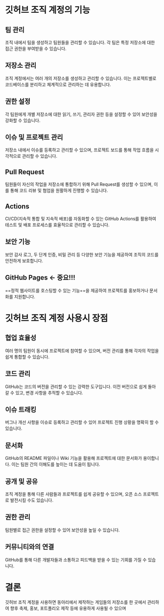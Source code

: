 # 깃허브 조직 계정의 기능
## 팀 관리
조직 내에서 팀을 생성하고 팀원들을 관리할 수 있습니다. 각 팀은 특정 저장소에 대한 접근 권한을 부여받을 수 있습니다.
## 저장소 관리
조직 계정에서는 여러 개의 저장소를 생성하고 관리할 수 있습니다. 이는 프로젝트별로 코드베이스를 분리하고 체계적으로 관리하는 데 유용합니다.
## 권한 설정
각 팀원에게 개별 저장소에 대한 읽기, 쓰기, 관리자 권한 등을 설정할 수 있어 보안성을 강화할 수 있습니다.
## 이슈 및 프로젝트 관리
저장소 내에서 이슈를 등록하고 관리할 수 있으며, 프로젝트 보드를 통해 작업 흐름을 시각적으로 관리할 수 있습니다.
## Pull Request
팀원들이 자신의 작업을 저장소에 통합하기 위해 Pull Request를 생성할 수 있으며, 이를 통해 코드 리뷰 및 협업을 원활하게 진행할 수 있습니다.
## Actions
CI/CD(지속적 통합 및 지속적 배포)를 자동화할 수 있는 GitHub Actions를 활용하여 테스트 및 배포 프로세스를 효율적으로 관리할 수 있습니다.
## 보안 기능
보안 감사 로그, 두 단계 인증, 비밀 관리 등 다양한 보안 기능을 제공하여 조직의 코드를 안전하게 보호합니다.
## GitHub Pages <- 중요!!!
==정적 웹사이트를 호스팅할 수 있는 기능==을 제공하여 프로젝트를 홍보하거나 문서화를 지원합니다.
# 깃허브 조직 계정 사용시 장점
## 협업 효율성
여러 명의 팀원이 동시에 프로젝트에 참여할 수 있으며, 버전 관리를 통해 각자의 작업을 쉽게 통합할 수 있습니다.
## 코드 관리
GitHub는 코드의 버전을 관리할 수 있는 강력한 도구입니다. 이전 버전으로 쉽게 돌아갈 수 있고, 변경 사항을 추적할 수 있습니다.
## 이슈 트래킹
버그나 개선 사항을 이슈로 등록하고 관리할 수 있어 프로젝트 진행 상황을 명확히 할 수 있습니다.
## 문서화
GitHub의 README 파일이나 Wiki 기능을 활용해 프로젝트에 대한 문서화가 용이합니다. 이는 팀원 간의 이해도를 높이는 데 도움이 됩니다.
## 공개 및 공유
조직 계정을 통해 다른 사람들과 프로젝트를 쉽게 공유할 수 있으며, 오픈 소스 프로젝트로 발전시킬 수도 있습니다.
## 권한 관리
팀원별로 접근 권한을 설정할 수 있어 보안성을 높일 수 있습니다.
## 커뮤니티와의 연결
GitHub를 통해 다른 개발자들과 소통하고 피드백을 받을 수 있는 기회를 가질 수 있습니다.
# 결론
깃허브 조직 계정을 사용하면 동아리에서 제작하는 게임들의 저장소를 한 곳에서 관리하여 향후 축제, 홍보, 포트폴리오 제작 등에 유용하게 사용될 수 있으며 